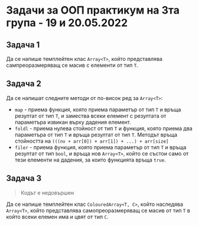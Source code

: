 # Задачи за ООП практикум на 3та група - 19 и 20.05.2022

## Задача 1
Да се напише темплейтен клас `Array<T>`, който представлява сампреоразмеряващ се масив с елементи от тип `T`.

## Задача 2
Да се напишат следните методи от по-висок ред за `Array<T>`:
* `map` - приема функция, която приема параметър от тип `T` и връща резултат от тип `T`, и замества всеки елемент с резултата от параметъра извикан върху дадения елемент.
* `foldl` - приема нулева стойност от тип `T` и функция, която приема два параметъра от тип `T` и връща резултат от тип `T`. Методът връща стойността на `(((nv + arr[0]) + arr[1]) + ...) + arr[size]`
* `filer` - приема функция, която приема параметър от тип `T` и връща резултат от тип `bool`, и връща нов `Array<T>`, който се състои само от тези елементи на дадения, за които функцията връща `true`.

## Задача 3
> Кодът е недовършен

Да се напише темплейтен клас `ColouredArray<T, C>`, който наследява `Array<T>`, който представлява самопреоразмеряващ се масив от тип `T` в който всеки елемен има и цвят от тип `C`.
